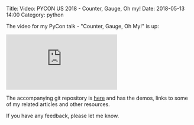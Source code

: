 Title: Video: PYCON US 2018 - Counter, Gauge, Oh my!
Date: 2018-05-13 14:00
Category: python

The video for my PyCon talk - "Counter, Gauge, Oh My!" is up:

<div class="youtube youtube-16x9">
<iframe src="https://www.youtube.com/embed/R4kMwckrUlg" allowfullscreen seamless frameBorder="0"></iframe>
</div>

The accompanying git repository is [here](https://github.com/amitsaha/python-monitoring-talk#slides) and has
the demos, links to some of my related articles and other resources.

If you have any feedback, please let me know.
